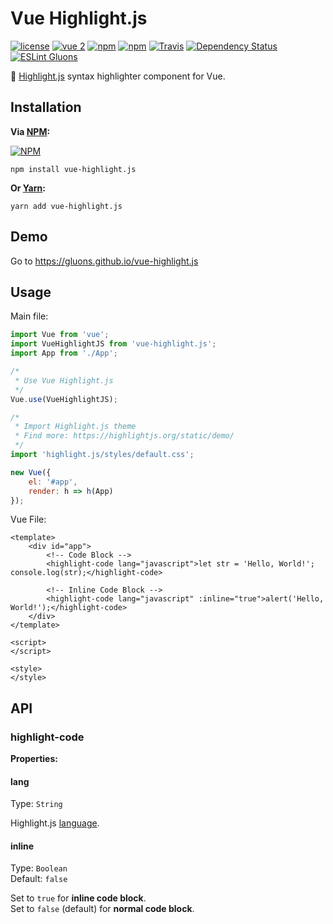 # Vue Highlight.js
[![license](https://img.shields.io/github/license/gluons/vue-highlight.js.svg?style=flat-square)](https://github.com/gluons/vue-highlight.js/blob/master/LICENSE)
[![vue 2](https://img.shields.io/badge/vue-2-42b983.svg?style=flat-square)](https://vuejs.org)
[![npm](https://img.shields.io/npm/v/vue-highlight.js.svg?style=flat-square)](https://www.npmjs.com/package/vue-highlight.js)
[![npm](https://img.shields.io/npm/dt/vue-highlight.js.svg?style=flat-square)](https://www.npmjs.com/package/vue-highlight.js)
[![Travis](https://img.shields.io/travis/gluons/vue-highlight.js.svg?style=flat-square)](https://travis-ci.org/gluons/vue-highlight.js)
[![Dependency Status](https://dependencyci.com/github/gluons/vue-highlight.js/badge?style=flat-square)](https://dependencyci.com/github/gluons/vue-highlight.js)
[![ESLint Gluons](https://img.shields.io/badge/code%20style-gluons-9C27B0.svg?style=flat-square)](https://github.com/gluons/eslint-config-gluons)

📜 [Highlight.js](https://github.com/isagalaev/highlight.js) syntax highlighter component for Vue.

## Installation

**Via [NPM](https://www.npmjs.com):**

[![NPM](https://nodei.co/npm/vue-highlight.js.png?downloads=true&downloadRank=true&stars=true)](https://www.npmjs.com/package/vue-highlight.js)

```
npm install vue-highlight.js
```

**Or [Yarn](https://yarnpkg.com):**

```
yarn add vue-highlight.js
```

## Demo

Go to https://gluons.github.io/vue-highlight.js

## Usage

Main file:
```javascript
import Vue from 'vue';
import VueHighlightJS from 'vue-highlight.js';
import App from './App';

/*
 * Use Vue Highlight.js
 */
Vue.use(VueHighlightJS);

/*
 * Import Highlight.js theme
 * Find more: https://highlightjs.org/static/demo/
 */
import 'highlight.js/styles/default.css';

new Vue({
	el: '#app',
	render: h => h(App)
});
```

Vue File:
```vue
<template>
	<div id="app">
		<!-- Code Block -->
		<highlight-code lang="javascript">let str = 'Hello, World!';
console.log(str);</highlight-code>

		<!-- Inline Code Block -->
		<highlight-code lang="javascript" :inline="true">alert('Hello, World!');</highlight-code>
	</div>
</template>

<script>
</script>

<style>
</style>
```

## API

### highlight-code
**Properties:**

#### lang
Type: `String`

Highlight.js [language](http://highlightjs.readthedocs.io/en/latest/css-classes-reference.html#language-names-and-aliases).

#### inline
Type: `Boolean`  
Default: `false`

Set to `true` for **inline code block**.  
Set to `false` (default) for **normal code block**.
